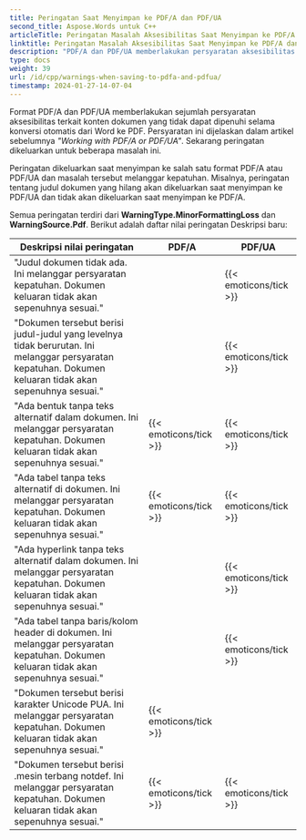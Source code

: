 ```yaml
---
title: Peringatan Saat Menyimpan ke PDF/A dan PDF/UA
second_title: Aspose.Words untuk C++
articleTitle: Peringatan Masalah Aksesibilitas Saat Menyimpan ke PDF/A dan PDF/UA
linktitle: Peringatan Masalah Aksesibilitas Saat Menyimpan ke PDF/A dan PDF/UA
description: "PDF/A dan PDF/UA memberlakukan persyaratan aksesibilitas yang terkait dengan konten dokumen. Saat menyimpan ke PDF/A atau PDF/UA di C++ dan masalah tersebut melanggar kepatuhan, peringatan akan dikeluarkan."
type: docs
weight: 39
url: /id/cpp/warnings-when-saving-to-pdfa-and-pdfua/
timestamp: 2024-01-27-14-07-04
---
```


Format PDF/A dan PDF/UA memberlakukan sejumlah persyaratan aksesibilitas terkait konten dokumen yang tidak dapat dipenuhi selama konversi otomatis dari Word ke PDF. Persyaratan ini dijelaskan dalam artikel sebelumnya *"Working with PDF/A or PDF/UA"*. Sekarang peringatan dikeluarkan untuk beberapa masalah ini.

Peringatan dikeluarkan saat menyimpan ke salah satu format PDF/A atau PDF/UA dan masalah tersebut melanggar kepatuhan. Misalnya, peringatan tentang judul dokumen yang hilang akan dikeluarkan saat menyimpan ke PDF/UA dan tidak akan dikeluarkan saat menyimpan ke PDF/A.

Semua peringatan terdiri dari **WarningType.MinorFormattingLoss** dan **WarningSource.Pdf**. Berikut adalah daftar nilai peringatan Deskripsi baru:

| Deskripsi nilai peringatan | PDF/A | PDF/UA |
| ------------------------------------------------------------ | ---------------------- | ---------------------- |
| "Judul dokumen tidak ada. Ini melanggar persyaratan kepatuhan. Dokumen keluaran tidak akan sepenuhnya sesuai." |  | {{< emoticons/tick >}} |
| "Dokumen tersebut berisi judul-judul yang levelnya tidak berurutan. Ini melanggar persyaratan kepatuhan. Dokumen keluaran tidak akan sepenuhnya sesuai." |  | {{< emoticons/tick >}} |
| "Ada bentuk tanpa teks alternatif dalam dokumen. Ini melanggar persyaratan kepatuhan. Dokumen keluaran tidak akan sepenuhnya sesuai." | {{< emoticons/tick >}} | {{< emoticons/tick >}} |
| "Ada tabel tanpa teks alternatif di dokumen. Ini melanggar persyaratan kepatuhan. Dokumen keluaran tidak akan sepenuhnya sesuai." | {{< emoticons/tick >}} | {{< emoticons/tick >}} |
| "Ada hyperlink tanpa teks alternatif dalam dokumen. Ini melanggar persyaratan kepatuhan. Dokumen keluaran tidak akan sepenuhnya sesuai." |  | {{< emoticons/tick >}} |
| "Ada tabel tanpa baris/kolom header di dokumen. Ini melanggar persyaratan kepatuhan. Dokumen keluaran tidak akan sepenuhnya sesuai." |  | {{< emoticons/tick >}} |
| "Dokumen tersebut berisi karakter Unicode PUA. Ini melanggar persyaratan kepatuhan. Dokumen keluaran tidak akan sepenuhnya sesuai." | {{< emoticons/tick >}} |  |
| "Dokumen tersebut berisi .mesin terbang notdef. Ini melanggar persyaratan kepatuhan. Dokumen keluaran tidak akan sepenuhnya sesuai." | {{< emoticons/tick >}} | {{< emoticons/tick >}} |
